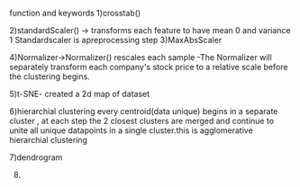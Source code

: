 function and keywords
1)crosstab()

2)standardScaler() -> transforms each feature to have mean 0 and variance 1
                      Standardscaler is apreprocessing step
3)MaxAbsScaler

4)Normalizer->Normalizer() rescales each sample -The Normalizer will separately transform each company's stock price to a relative scale before the clustering begins. 

5)t-SNE- created a 2d map of dataset

6)hierarchial clustering 
every centroid(data unique) begins in a separate cluster , at each step the 2 closest clusters are merged
and continue to unite all unique datapoints in a single cluster.this is agglomerative hierarchial clustering

7)dendrogram

8)

